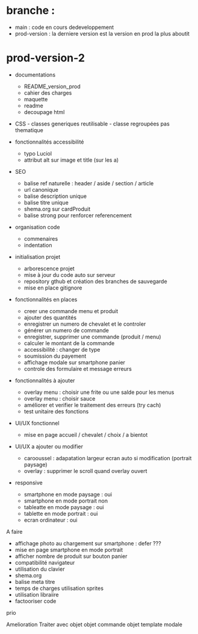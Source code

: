 # branche :
- main : code en cours dedeveloppement
- prod-version : la derniere version est la version en prod la plus aboutit

# prod-version-2
   - documentations
     - README_version_prod
     - cahier des charges
     - maquette
     - readme
     - decoupage html

   - CSS
    - classes generiques reutilisable
    - classe regroupées pas thematique

  - fonctionnalités accessibilité
    - typo Luciol
    - attribut alt sur image et title (sur les a)
  
  - SEO
    - balise ref naturelle : header / aside / section / article
    - url canonique
    - balise description unique
    - balise titre unique
    - shema.org sur cardProduit
    - balise strong pour renforcer referencement
  
  - organisation code
    - commenaires
    - indentation
  
  - initialisation projet 
    - arborescence projet
    - mise à jour du code auto sur serveur
    - repository gthub et création des branches de sauvegarde
    - mise en place gitignore
  
  - fonctionnalités en places
    - creer une commande menu et produit
    - ajouter des quantités
    - enregistrer un numero de chevalet et le controler
    - générer un numero de commande
    - enregistrer, supprimer une commande (produit / menu)
    - calculer le montant de la commande
    - accessibilité : changer de type
    - soumission du payement
    - affichage modale sur smartphone panier
    - controle des formulaire et message erreurs

  - fonctionnalités à ajouter
    - overlay menu : choisir une frite ou une salde pour les menus
    - overlay menu : choisir sauce 
    - améliorer et verifier le traitement des erreurs (try cach)
    - test unitaire des fonctions
 
  - UI/UX fonctionnel
    - mise en page accueil / chevalet / choix / a bientot

  - UI/UX a ajouter ou modifier
    - carooussel : adapatation largeur ecran auto si modification (portrait paysage)
    - overlay : supprimer le scroll quand overlay ouvert
 
 - responsive
   - smartphone en mode paysage : oui
   - smartphone en mode portrait non
   - tableatte en mode paysage : oui
   - tablette en mode portrait : oui 
   - ecran ordinateur : oui
  
 A faire 
 - affichage photo au chargement sur smartphone : defer ???
 - mise en page smartphone en mode portrait
 - afficher nombre de produit sur bouton panier
 - compatibilité navigateur
 - utilisation du clavier
 - shema.org
 - balise meta titre
 - temps de charges utilisation sprites
 - utilisation libraiire
 - factooriser code

prio


Amelioration 
Traiter avec objet
  objet commande
  objet template modale
  


